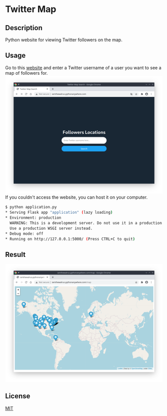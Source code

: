 # Twitter Map

## Description
Python website for viewing Twitter followers on the map.

## Usage
Go to this [website](http://iamthewalrus.pythonanywhere.com) and enter a Twitter username of a user you want to see a map of followers for.
![Main Page](images/main_page.png)
If you couldn't access the website, you can host it on your computer.
```bash
$ python application.py
* Serving Flask app "application" (lazy loading)
* Environment: production
  WARNING: This is a development server. Do not use it in a production deployment.
  Use a production WSGI server instead.
* Debug mode: off
* Running on http://127.0.0.1:5000/ (Press CTRL+C to quit)
```
## Result
![Map](images/result.png)

## License
[MIT](LICENSE)

